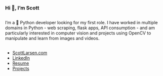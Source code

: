 ### Hi 👋, I’m Scott
##
I’m a 🐍 Python developer looking for my first role.  I have worked in multiple domains in Python - web scraping, flask apps, API consumption - and am particularly interested in computer vision and projects using OpenCV to manipulate and learn from images and videos.
##
- <a href="https://www.ScottLarsen.com">ScottLarsen.com</a>
- <a href="https://www.linkedin.com/in/ScottRLarsen/">LinkedIn</a>
- <a href="https://scottlarsen.com/static/Scott-Larsen-Resume.pdf">Resume</a>
- <a href="https://scottlarsen.com/projects">Projects</a>
